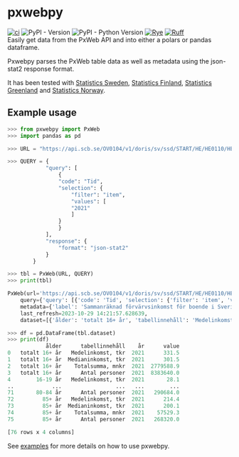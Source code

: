 # pxwebpy
[![ci](https://github.com/stefur/pxwebpy/actions/workflows/ci.yml/badge.svg)](https://github.com/stefur/pxwebpy/actions/workflows/ci.yml)
![PyPI - Version](https://img.shields.io/pypi/v/pxwebpy)
![PyPI - Python Version](https://img.shields.io/pypi/pyversions/pxwebpy)
[![Rye](https://img.shields.io/endpoint?url=https://raw.githubusercontent.com/mitsuhiko/rye/main/artwork/badge.json)](https://rye-up.com)
[![Ruff](https://img.shields.io/endpoint?url=https://raw.githubusercontent.com/astral-sh/ruff/main/assets/badge/v2.json)](https://github.com/astral-sh/ruff)   
Easily get data from the PxWeb API and into either a polars or pandas dataframe.  
  
Pxwebpy parses the PxWeb table data as well as metadata using the json-stat2 response format. 
  
It has been tested with [Statistics Sweden](https://scb.se), [Statistics Finland](https://www.stat.fi), [Statistics Greenland](https://stat.gl) and [Statistics Norway](https://www.ssb.no).  

## Example usage
```python
>>> from pxwebpy import PxWeb
>>> import pandas as pd

>>> URL = "https://api.scb.se/OV0104/v1/doris/sv/ssd/START/HE/HE0110/HE0110A/SamForvInk1"

>>> QUERY = {
            "query": [
                {
                "code": "Tid",
                "selection": {
                    "filter": "item",
                    "values": [
                    "2021"
                    ]
                }
                }
            ],
            "response": {
                "format": "json-stat2"
            }
        }

>>> tbl = PxWeb(URL, QUERY)
>>> print(tbl)

PxWeb(url='https://api.scb.se/OV0104/v1/doris/sv/ssd/START/HE/HE0110/HE0110A/SamForvInk1',
    query={'query': [{'code': 'Tid', 'selection': {'filter': 'item', 'values': ['2021']}}], 'response': {'format': 'json-stat2'}},
    metadata={'label': 'Sammanräknad förvärvsinkomst för boende i Sverige hela året efter ålder, tabellinnehåll och år', 'source': 'SCB', 'updated': '2023-01-10T10:42:00Z'},
    last_refresh=2023-10-29 14:21:57.628639,
    dataset=[{'ålder': 'totalt 16+ år', 'tabellinnehåll': 'Medelinkomst, tkr', 'år': '2021' ...

>>> df = pd.DataFrame(tbl.dataset)
>>> print(df)
            ålder      tabellinnehåll    år      value
0   totalt 16+ år   Medelinkomst, tkr  2021      331.5
1   totalt 16+ år  Medianinkomst, tkr  2021      301.5
2   totalt 16+ år    Totalsumma, mnkr  2021  2779588.9
3   totalt 16+ år      Antal personer  2021  8383640.0
4        16-19 år   Medelinkomst, tkr  2021       28.1
..            ...                 ...   ...        ...
71       80-84 år      Antal personer  2021   290684.0
72         85+ år   Medelinkomst, tkr  2021      214.4
73         85+ år  Medianinkomst, tkr  2021      200.1
74         85+ år    Totalsumma, mnkr  2021    57529.3
75         85+ år      Antal personer  2021   268320.0

[76 rows x 4 columns]
```

See [examples](examples/example.py) for more details on how to use pxwebpy.